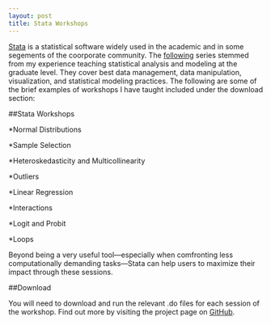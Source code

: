 ```yaml
---
layout: post
title: Stata Workshops
---
```


[Stata](http://www.stata.com/) is a statistical software widely used in the academic and in some segements of the coorporate community. 
The [following](https://github.com/moralesn/stata_workshopsblob/master/README.md) series stemmed from my experience teaching statistical analysis 
and modeling at the graduate level. They cover best data management, data manipulation, visualization, and statistical modeling practices. 
The following are some of the brief examples of workshops I have taught included under the download section:

##Stata Workshops 

*Normal Distributions

*Sample Selection

*Heteroskedasticity and Multicollinearity 

*Outliers

*Linear Regression

*Interactions

*Logit and Probit

*Loops

Beyond being a very useful tool—especially when comfronting less computationally demanding tasks—Stata can help users to maximize
their impact through these sessions. 

##Download

You will need to download and run the relevant .do files for each session of the workshop. Find out more
by visiting the project page on [GitHub](https://github.com/moralesn/stata_workshops).
